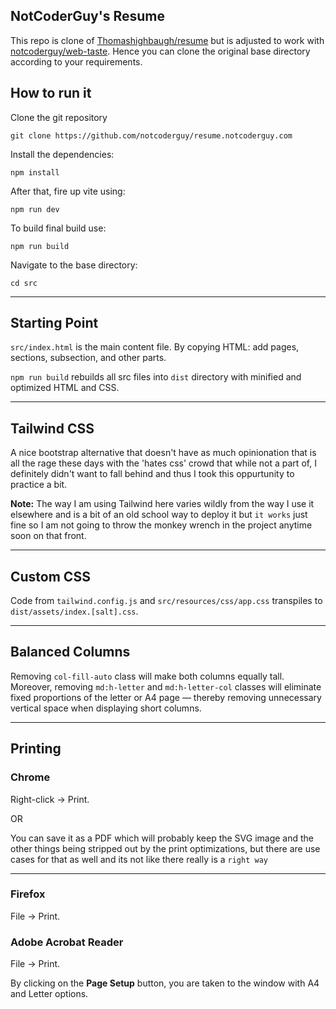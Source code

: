 ## NotCoderGuy's Resume

This repo is clone of [Thomashighbaugh/resume](https://github.com/Thomashighbaugh/resume) but is adjusted to work with [notcoderguy/web-taste](https://github.com/notcoderguy/web-taste). Hence you can clone the original base directory according to your requirements.

## How to run it
Clone the git repository
```
git clone https://github.com/notcoderguy/resume.notcoderguy.com
```

Install the dependencies:

```
npm install
```

After that, fire up vite using:

```
npm run dev
```

To build final build use:

```
npm run build
```

Navigate to the base directory:

```
cd src
```
<hr>

## Starting Point

`src/index.html` is the main content file. By copying HTML: add pages, sections, subsection, and other parts.

`npm run build` rebuilds all src files into `dist` directory with minified and optimized HTML and CSS.

<hr>

## Tailwind CSS

A nice bootstrap alternative that doesn't have as much opinionation that is all the rage these days with the 'hates css' crowd that while not a part of, I definitely didn't want to fall behind and thus I took this oppurtunity to practice a bit. 

**Note:** The way I am using Tailwind here varies wildly from the way I use it elsewhere and is a bit of an old school way to deploy it but `it works` just fine so I am not going to throw the monkey wrench in the project anytime soon on that front. 

<hr>


## Custom CSS

Code from `tailwind.config.js` and `src/resources/css/app.css` transpiles to `dist/assets/index.[salt].css`.

<hr/>

## Balanced Columns

Removing `col-fill-auto` class will make both columns equally tall. Moreover, removing `md:h-letter` and `md:h-letter-col` classes will eliminate fixed proportions of the letter or A4 page — thereby removing unnecessary vertical space when displaying short columns.

<hr/>


## Printing

### Chrome

Right-click → Print.  

OR 

You can save it as a PDF which will probably keep the SVG image and the other things being stripped out by the print optimizations, but there are use cases for that as well and its not like there really is a `right way` 

------

### Firefox

File → Print.

### Adobe Acrobat Reader

File → Print.

By clicking on the **Page Setup** button, you are taken to the window with A4 and Letter options.